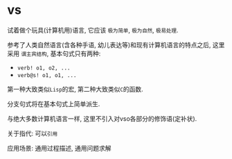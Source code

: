 # vs
试着做个玩具(计算机用)语言, 它应该 `极为简单`, `极为自然`, `极易处理`.

参考了人类自然语言(含各种手语, 幼儿表达等)和现有计算机语言的特点之后,
这里采用 `谓主宾结构`, 基本句式只有两种:
- `verb! o1, o2, ...`
- `verb@s! o1, o1, ...`

第一种大致类似`Lisp`的宏, 第二种大致类似`C`的函数.

分支句式将在基本句式上简单派生.

与绝大多数计算机语言一样, 这里不引入对vso各部分的修饰语(定补状).

关于指代: 可以`引用`

应用场景:
    通用过程描述, 通用问题求解
